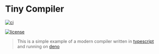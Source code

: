 # Tiny Compiler

[![ci](https://github.com/Eyoatam/tiny-compiler/actions/workflows/ci.yml/badge.svg)](https://github.com/Eyoatam/tiny-compiler/actions/workflows/ci.yml)
<!-- [![codecov](https://codecov.io/gh/eyoatam/tiny-compiler/branch/main/graph/badge.svg?token=w6s3ODtULz)](https://codecov.io/gh/eyoatam/tiny-compiler) -->
[![license](https://img.shields.io/badge/license-MIT-blue.svg)](https://github.com/Eyoatam/tiny-compiler/blob/main/LICENSE)

> This is a simple example of a modern compiler written in
> [typescript](https://www.typescriptlang.org/) and running on
> [deno](https://deno.land)
